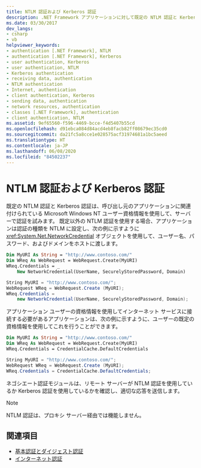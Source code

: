 ```yaml
---
title: NTLM 認証および Kerberos 認証
description: .NET Framework アプリケーションに対して既定の NTLM 認証と Kerberos 認証が動作するしくみと、既定ではない NTLM 認証について説明します。
ms.date: 03/30/2017
dev_langs:
- csharp
- vb
helpviewer_keywords:
- authentication [.NET Framework], NTLM
- authentication [.NET Framework], Kerberos
- user authentication, Kerberos
- user authentication, NTLM
- Kerberos authentication
- receiving data, authentication
- NTLM authentication
- Internet, authentication
- client authentication, Kerberos
- sending data, authentication
- network resources, authentication
- classes [.NET Framework], authentication
- client authentication, NTLM
ms.assetid: 9ef65560-f596-4469-bcce-f4d5407b55cd
ms.openlocfilehash: d91ebca084d84acd4eb8facb82ff08679ec35cd0
ms.sourcegitcommit: da21fc5a8cce1e028575acf31974681a1bc5aeed
ms.translationtype: HT
ms.contentlocale: ja-JP
ms.lasthandoff: 06/08/2020
ms.locfileid: "84502237"
---
```

# <a name="ntlm-and-kerberos-authentication"></a>NTLM 認証および Kerberos 認証
既定の NTLM 認証と Kerberos 認証は、呼び出し元のアプリケーションに関連付けられている Microsoft Windows NT ユーザー資格情報を使用して、サーバーで認証を試みます。 既定以外の NTLM 認証を使用する場合、アプリケーションは認証の種類を NTLM に設定し、次の例に示すように <xref:System.Net.NetworkCredential> オブジェクトを使用して、ユーザー名、パスワード、およびドメインをホストに渡します。  
  
```vb  
Dim MyURI As String = "http://www.contoso.com/"  
Dim WReq As WebRequest = WebRequest.Create(MyURI)  
WReq.Credentials = _  
    New NetworkCredential(UserName, SecurelyStoredPassword, Domain)  
```  
  
```csharp  
String MyURI = "http://www.contoso.com/";  
WebRequest WReq = WebRequest.Create (MyURI);  
WReq.Credentials =
    new NetworkCredential(UserName, SecurelyStoredPassword, Domain);  
```  
  
 アプリケーション ユーザーの資格情報を使用してインターネット サービスに接続する必要があるアプリケーションは、次の例に示すように、ユーザーの既定の資格情報を使用してこれを行うことができます。  
  
```vb  
Dim MyURI As String = "http://www.contoso.com/"  
Dim WReq As WebRequest = WebRequest.Create(MyURI)  
WReq.Credentials = CredentialCache.DefaultCredentials  
```  
  
```csharp  
String MyURI = "http://www.contoso.com/";  
WebRequest WReq = WebRequest.Create (MyURI);  
WReq.Credentials = CredentialCache.DefaultCredentials;  
```  
  
 ネゴシエート認証モジュールは、リモート サーバーが NTLM 認証を使用しているか Kerberos 認証を使用しているかを確認し、適切な応答を送信します。  
  
> [!NOTE]
> NTLM 認証は、プロキシ サーバー経由では機能しません。  
  
## <a name="see-also"></a>関連項目

- [基本認証とダイジェスト認証](basic-and-digest-authentication.md)
- [インターネット認証](internet-authentication.md)
